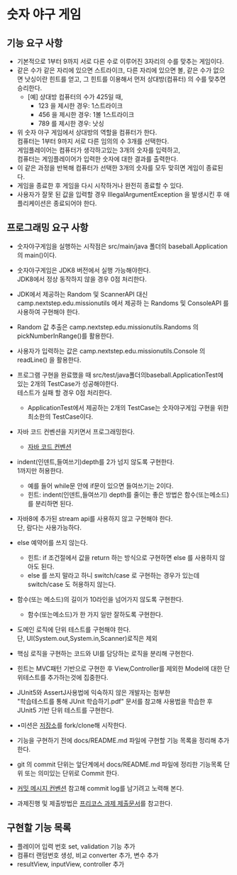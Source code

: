 # 숫자 야구 게임

## 기능 요구 사항

* 기본적으로 1부터 9까지 서로 다른 수로 이루어진 3자리의 수를 맞추는 게임이다.
* 같은 수가 같은 자리에 있으면 스트라이크, 다른 자리에 있으면 볼, 같은 수가 없으면 낫싱이란 힌트를 얻고, 그 힌트를 이용해서 먼저 상대방(컴퓨터) 의 수를 맞추면 승리한다.
  * \[예\] 상대방 컴퓨터의 수가 425일 때,
    * 123 을 제시한 경우: 1스트라이크
    * 456 을 제시한 경우: 1볼 1스트라이크
    * 789 를 제시한 경우: 낫싱
* 위 숫자 야구 게임에서 상대방의 역할을 컴퓨터가 한다.  
컴퓨터는 1부터 9까지 서로 다른 임의의 수 3개를 선택한다.  
게임플레이어는 컴퓨터가 생각하고있는 3개의 숫자를 입력하고,  
컴퓨터는 게임플레이어가 입력한 숫자에 대한 결과를 출력한다.  
* 이 같은 과정을 반복해 컴퓨터가 선택한 3개의 숫자를 모두 맞히면 게임이 종료된다.
* 게임을 종료한 후 게임을 다시 시작하거나 완전히 종료할 수 있다.
* 사용자가 잘못 된 값을 입력할 경우 IllegalArgumentException 을 발생시킨 후 애플리케이션은 종료되어야 한다.

## 프로그래밍 요구 사항
* 숫자야구게임을 실행하는 시작점은 src/main/java 폴더의 baseball.Application의 main()이다.
* 숫자야구게임은 JDK8 버전에서 실행 가능해야한다.  
JDK8에서 정상 동작하지 않을 경우 0점 처리한다.
* JDK에서 제공하는 Random 및 ScannerAPI 대신 camp.nextstep.edu.missionutils 에서 제공하
는 Randoms 및 ConsoleAPI 를 사용하여 구현해야 한다.
* Random 값 추출은 camp.nextstep.edu.missionutils.Randoms 의 pickNumberInRange()를 활용한다.
* 사용자가 입력하는 값은 camp.nextstep.edu.missionutils.Console 의 readLine() 을 활용한다.
* 프로그램 구현을 완료했을 때 src/test/java폴더의baseball.ApplicationTest에 있는 2개의 TestCase가 성공해야한다.  
테스트가 실패 할 경우 0점 처리한다.
  * ApplicationTest에서 제공하는 2개의 TestCase는 숫자야구게임 구현을 위한 최소한의 TestCase이다.


* 자바 코드 컨벤션을 지키면서 프로그래밍한다.
  * [자바 코드 컨벤션](https://github.com/woowacourse/woowacourse-docs/tree/master/styleguide/java)
* indent(인덴트,들여쓰기)depth를 2가 넘지 않도록 구현한다.  
1까지만 허용한다.
  * 예를 들어 while문 안에 if문이 있으면 들여쓰기는 2이다.
  * 힌트: indent(인덴트,들여쓰기) depth를 줄이는 좋은 방법은 함수(또는메소드)를 분리하면 된다.
* 자바8에 추가된 stream api를 사용하지 않고 구현해야 한다.  
단, 람다는 사용가능하다.
* else 예약어를 쓰지 않는다.
  * 힌트: if 조건절에서 값을 return 하는 방식으로 구현하면 else 를 사용하지 않아도 된다.
  * else 를 쓰지 말라고 하니 switch/case 로 구현하는 경우가 있는데  
  switch/case 도 허용하지 않는다.
* 함수(또는 메소드)의 길이가 10라인을 넘어가지 않도록 구현한다.
  * 함수(또는메소드)가 한 가지 일만 잘하도록 구현한다.


* 도메인 로직에 단위 테스트를 구현해야 한다.  
단, UI(System.out,System.in,Scanner)로직은 제외
* 핵심 로직을 구현하는 코드와 UI를 담당하는 로직을 분리해 구현한다.
* 힌트는 MVC패턴 기반으로 구현한 후 View,Controller를 제외한 Model에 대한 단위테스트를 추가하는것에 집중한다.
* JUnit5와 AssertJ사용법에 익숙하지 않은 개발자는 첨부한  
"학습테스트를 통해 JUnit 학습하기.pdf" 문서를 참고해 사용법을 학습한 후 JUnit5 기반 단위 테스트를 구현한다.


* •미션은 [저장소](https://github.com/next-step/java-baseball-precourse)를 fork/clone해 시작한다.
* 기능을 구현하기 전에 docs/README.md 파일에 구현할 기능 목록을 정리해 추가한다.
* git 의 commit 단위는 앞단계에서 docs/README.md 파일에 정리한 기능목록 단위 또는 의미있는 단위로 Commit 한다.
* [커밋 메시지 컨벤션](https://gist.github.com/stephenparish/9941e89d80e2bc58a153) 참고해 commit log를 남기려고 노력해 본다.
* 과제진행 및 제출방법은 [프리코스 과제 제출문서](https://github.com/next-step/nextstep-docs/tree/master/precourse)를 참고한다.

## 구현할 기능 목록

* 플레이어 입력 번호 set, validation 기능 추가
* 컴퓨터 랜덤번호 생성, 비교 converter 추가, 변수 추가
* resultView, inputView, controller 추가